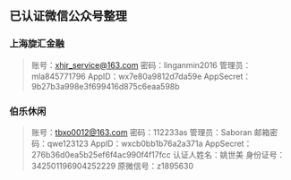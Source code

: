 ## 已认证微信公众号整理

### 上海旋汇金融
> 账号：xhjr_service@163.com 
> 密码：linganmin2016 
> 管理员：mla845771796
> AppID：wx7e80a9812d7da59e
> AppSecret：9b27b3a998e3f699416d875c6eaa598b


### 伯乐休闲
> 账号：tbxo0012@163.com
> 密码：112233as
> 管理员：Saboran
> 邮箱密码：qwe123123
> AppID：wxcb0bb1b76a2a371a
> AppSecret：276b36d0ea5b25ef6f4ac990f4f17fcc
> 认证人姓名：姚世美
> 身份证号：342501196904252229
> 原微信号：z1895630